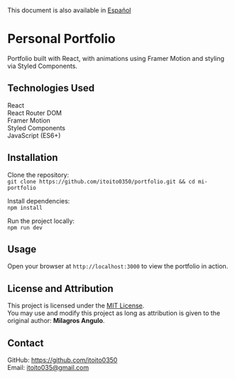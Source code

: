 This document is also available in [Español](README.md)
# Personal Portfolio  
Portfolio built with React, with animations using Framer Motion and styling via Styled Components.  

## Technologies Used  
React  
React Router DOM  
Framer Motion  
Styled Components  
JavaScript (ES6+)  

## Installation  
Clone the repository:  
`git clone https://github.com/itoito0350/portfolio.git && cd mi-portfolio`  

Install dependencies:  
`npm install`  

Run the project locally:  
`npm run dev`  

## Usage  
Open your browser at `http://localhost:3000` to view the portfolio in action.  

## License and Attribution  
This project is licensed under the [MIT License](https://opensource.org/licenses/MIT).  
You may use and modify this project as long as attribution is given to the original author: **Milagros Angulo**.  

## Contact  
GitHub: https://github.com/itoito0350  
Email: itoito035@gmail.com
